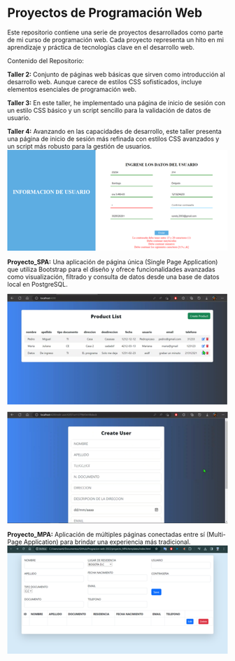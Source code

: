 # Proyectos de Programación Web

Este repositorio contiene una serie de proyectos desarrollados como parte de mi curso de programación web. Cada proyecto representa un hito en mi aprendizaje y práctica de tecnologías clave en el desarrollo web.

Contenido del Repositorio:

**Taller 2:** Conjunto de páginas web básicas que sirven como introducción al desarrollo web. Aunque carece de estilos CSS sofisticados, incluye elementos esenciales de programación web.



**Taller 3:** En este taller, he implementado una página de inicio de sesión con un estilo CSS básico y un script sencillo para la validación de datos de usuario.



**Taller 4:** Avanzando en las capacidades de desarrollo, este taller presenta una página de inicio de sesión más refinada con estilos CSS avanzados y un script más robusto para la gestión de usuarios.
![Taller3_imagen_de_muestra](./imagenes_muestra/Taller_4.png)



**Proyecto_SPA:** Una aplicación de página única (Single Page Application) que utiliza Bootstrap para el diseño y ofrece funcionalidades avanzadas como visualización, filtrado y consulta de datos desde una base de datos local en PostgreSQL.

![TallerSPA_imagen_de_muestra](./imagenes_muestra/Taller_SPA1.png)

![TallerSPA_imagen_de_muestra](./imagenes_muestra/Taller_SPA2.png)



**Proyecto_MPA:** Aplicación de múltiples páginas conectadas entre sí (Multi-Page Application) para brindar una experiencia más tradicional.
![TallerMPA_imagen_de_muestra](./imagenes_muestra/Taller_MPA.png)

